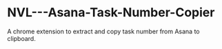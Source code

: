 # NVL---Asana-Task-Number-Copier
A chrome extension to extract and copy task number from Asana to clipboard.
